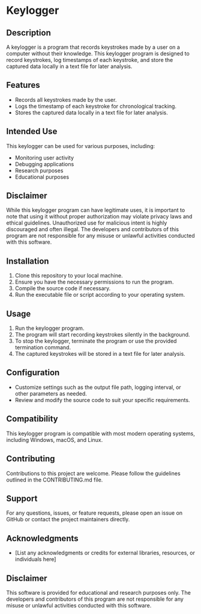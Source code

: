 # Keylogger

## Description
A keylogger is a program that records keystrokes made by a user on a computer without their knowledge. This keylogger program is designed to record keystrokes, log timestamps of each keystroke, and store the captured data locally in a text file for later analysis.

## Features
- Records all keystrokes made by the user.
- Logs the timestamp of each keystroke for chronological tracking.
- Stores the captured data locally in a text file for later analysis.

## Intended Use
This keylogger can be used for various purposes, including:
- Monitoring user activity
- Debugging applications
- Research purposes
- Educational purposes

## Disclaimer
While this keylogger program can have legitimate uses, it is important to note that using it without proper authorization may violate privacy laws and ethical guidelines. Unauthorized use for malicious intent is highly discouraged and often illegal. The developers and contributors of this program are not responsible for any misuse or unlawful activities conducted with this software.

## Installation
1. Clone this repository to your local machine.
2. Ensure you have the necessary permissions to run the program.
3. Compile the source code if necessary.
4. Run the executable file or script according to your operating system.

## Usage
1. Run the keylogger program.
2. The program will start recording keystrokes silently in the background.
3. To stop the keylogger, terminate the program or use the provided termination command.
4. The captured keystrokes will be stored in a text file for later analysis.

## Configuration
- Customize settings such as the output file path, logging interval, or other parameters as needed.
- Review and modify the source code to suit your specific requirements.

## Compatibility
This keylogger program is compatible with most modern operating systems, including Windows, macOS, and Linux.

## Contributing
Contributions to this project are welcome. Please follow the guidelines outlined in the CONTRIBUTING.md file.

## Support
For any questions, issues, or feature requests, please open an issue on GitHub or contact the project maintainers directly.

## Acknowledgments
- [List any acknowledgments or credits for external libraries, resources, or individuals here]

## Disclaimer
This software is provided for educational and research purposes only. The developers and contributors of this program are not responsible for any misuse or unlawful activities conducted with this software.

